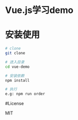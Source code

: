 # Vue.js学习demo

# 安装使用

```bash
# clone 
git clone 

# 进入目录
cd vue-demo

# 安装依赖
npm install

# 执行
e.g: npm run order
```

#License

MIT
